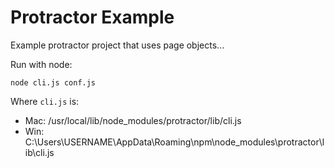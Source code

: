Protractor Example
==================

Example protractor project that uses page objects...

Run with node:

    node cli.js conf.js
    
Where `cli.js` is:
 * Mac: /usr/local/lib/node_modules/protractor/lib/cli.js
 * Win: C:\Users\USERNAME\AppData\Roaming\npm\node_modules\protractor\lib\cli.js
